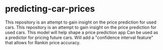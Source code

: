# predicting-car-prices
This repository is an attempt to gain insight on the price prediction for used cars. This repository is an attempt to gain insight on the price prediction for used cars. This model will help shape a price prediction app
Can be used as a predictor for pricing future cars. Will add a "confidence interval feature" that allows for Rankin price accuracy. 
